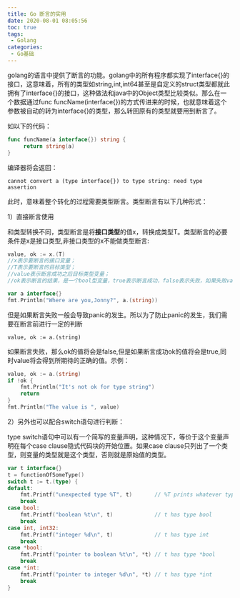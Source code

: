 ```yaml
---
title: Go 断言的实用
date: 2020-08-01 08:05:56
toc: true
tags:
 - Golang
categories:
 - Go基础
---
```


golang的语言中提供了断言的功能。golang中的所有程序都实现了interface{}的接口，这意味着，所有的类型如string,int,int64甚至是自定义的struct类型都就此拥有了interface{}的接口，这种做法和java中的Object类型比较类似。那么在一个数据通过func funcName(interface{})的方式传进来的时候，也就意味着这个参数被自动的转为interface{}的类型，那么转回原有的类型就要用到断言了。





如以下的代码：

```go
func funcName(a interface{}) string {
     return string(a)
}
```

编译器将会返回：

`cannot convert a (type interface{}) to type string: need type assertion`

此时，意味着整个转化的过程需要类型断言。类型断言有以下几种形式：

1）直接断言使用

和类型转换不同，类型断言是将**接口类型**的值x，转换成类型T。类型断言的必要条件是x是接口类型,非接口类型的x不能做类型断言:

```go
value, ok := x.(T)
//x表示要断言的接口变量；
//T表示要断言的目标类型；
//value表示断言成功之后目标类型变量；
//ok表示断言的结果，是一个bool型变量，true表示断言成功，false表示失败，如果失败value的值为nil。

var a interface{}
fmt.Println("Where are you,Jonny?", a.(string))
```

但是如果断言失败一般会导致panic的发生。所以为了防止panic的发生，我们需要在断言前进行一定的判断

`value, ok := a.(string)`

如果断言失败，那么ok的值将会是false,但是如果断言成功ok的值将会是true,同时value将会得到所期待的正确的值。示例：

```go
value, ok := a.(string)
if !ok {
    fmt.Println("It's not ok for type string")
    return
}
fmt.Println("The value is ", value)
```

2）另外也可以配合switch语句进行判断：

type switch语句中可以有一个简写的变量声明，这种情况下，等价于这个变量声明在每个case clause隐式代码块的开始位置。如果case clause只列出了一个类型，则变量的类型就是这个类型，否则就是原始值的类型。

```go
var t interface{}
t = functionOfSomeType()
switch t := t.(type) {
default:
    fmt.Printf("unexpected type %T", t)       // %T prints whatever type t has
    break
case bool:
    fmt.Printf("boolean %t\n", t)             // t has type bool
    break
case int, int32:
    fmt.Printf("integer %d\n", t)             // t has type int
    break
case *bool:
    fmt.Printf("pointer to boolean %t\n", *t) // t has type *bool
    break
case *int:
    fmt.Printf("pointer to integer %d\n", *t) // t has type *int
    break
}
```